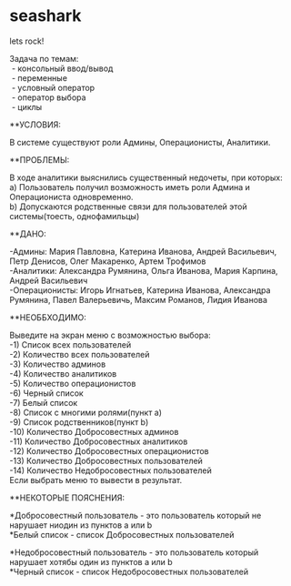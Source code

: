 # seashark
lets rock!
    
Задача по темам:    
 - консольный ввод/вывод   
 - переменные   
 - условный оператор   
 - оператор выбора   
 - циклы   
   
   
**УСЛОВИЯ:   
   
В системе существуют роли Админы, Операционисты, Аналитики.   
   
   
**ПРОБЛЕМЫ:   
   
В ходе аналитики выяснились существенный недочеты, при которых:   
а) Пользователь получил возможность иметь роли Админа и Операциониста одновременно.   
b) Допускаются родственные связи для пользователей этой системы(тоесть, однофамильцы)   
   
     
**ДАНО:   
   
-Админы: Мария Павловна, Катерина Иванова, Андрей Васильевич, Петр Денисов, Олег Макаренко, Артем Трофимов   
-Аналитики: Александра Румянина, Ольга Иванова, Мария Карпина, Андрей Васильевич     
-Операционисты: Игорь Игнатьев, Катерина Иванова, Александра Румянина, Павел Валерьевичь, Максим Романов, Лидия Иванова   
   
   
**НЕОББХОДИМО:   
   
Выведите на экран меню с возможностью выбора:   
-1) Список всех пользователей   
-2) Количество всех пользователей   
-3) Количество админов   
-4) Количество аналитиков   
-5) Количество операционистов   
-6) Черный список   
-7) Белый список   
-8) Список с многими ролями(пункт а)   
-9) Список родственников(пункт b)   
-10) Количество Добросовестных админов   
-11) Количество Добросовестных аналитиков   
-12) Количество Добросовестных операционистов   
-13) Количество Добросовестных пользователей   
-14) Количество Недобросовестных пользователей   
Если выбрать меню то вывести в результат.   
   
**НЕКОТОРЫЕ ПОЯСНЕНИЯ:
   
*Добросовестный пользователь - это пользователь который не нарушает ниодин из пунктов а или b   
*Белый список - список Добросовестных пользователей   
   
*Недобросовестный пользователь - это пользователь который нарушает хотябы один из пунктов а или b   
*Черный список - список Недобросовестных пользователей   
   

